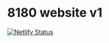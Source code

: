 # 8180 website v1

[![Netlify Status](https://api.netlify.com/api/v1/badges/dd147acb-d802-4c9a-906e-e7c1065e6dd5/deploy-status)](https://app.netlify.com/sites/8180/deploys)
